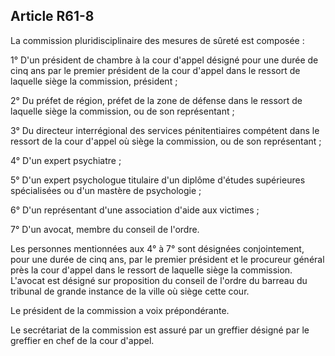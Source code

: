 Article R61-8
----
La commission pluridisciplinaire des mesures de sûreté est composée :

1° D'un président de chambre à la cour d'appel désigné pour une durée de cinq
ans par le premier président de la cour d'appel dans le ressort de laquelle
siège la commission, président ;

2° Du préfet de région, préfet de la zone de défense dans le ressort de laquelle
siège la commission, ou de son représentant ;

3° Du directeur interrégional des services pénitentiaires compétent dans le
ressort de la cour d'appel où siège la commission, ou de son représentant ;

4° D'un expert psychiatre ;

5° D'un expert psychologue titulaire d'un diplôme d'études supérieures
spécialisées ou d'un mastère de psychologie ;

6° D'un représentant d'une association d'aide aux victimes ;

7° D'un avocat, membre du conseil de l'ordre.

Les personnes mentionnées aux 4° à 7° sont désignées conjointement, pour une
durée de cinq ans, par le premier président et le procureur général près la cour
d'appel dans le ressort de laquelle siège la commission. L'avocat est désigné
sur proposition du conseil de l'ordre du barreau du tribunal de grande instance
de la ville où siège cette cour.

Le président de la commission a voix prépondérante.

Le secrétariat de la commission est assuré par un greffier désigné par le
greffier en chef de la cour d'appel.
